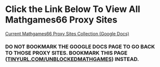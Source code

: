 # Click the Link Below To View All Mathgames66 Proxy Sites
[Current Mathgames66 Proxy Sites Collection (Google Docs)](https://docs.google.com/document/d/1Lb69MYpQo2AMXuaEIA3891mchR_pnwQiktrEYTFHTOQ/edit?usp=sharing)
### DO NOT BOOKMARK THE GOOGLE DOCS PAGE TO GO BACK TO THOSE PROXY SITES. BOOKMARK THIS PAGE ([TINYURL.COM/UNBLOCKEDMATHGAMES](HTTP://TINYURL.COM/UNBLOCKEDMATHGAMES)) INSTEAD.
